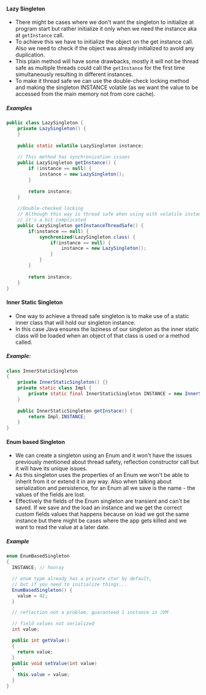 
#### Lazy Singleton

- There might be cases where we don't want the singleton to initialize at program start but rather initialize it only when we need the instance aka at `getInstance` call.
- To achieve this we have to initialize the object on the get instance call. Also we need to check if the object was already initialized to avoid any duplication.
- This plain method will have some drawbacks, mostly it will not be thread safe as multiple threads could call the `getInstance` for the first time simultaneously resulting in different instances.
- To make it thread safe we can use the double-check locking method and making the singleton INSTANCE volatile (as we want the value to be accessed from the main memory not from core cache).

##### Examples

```java
public class LazySingleton {
	private LazySingleton() {
	}
	
	public static volatile LazySingleton instance;
	
	// This method has synchronization issues
	public LazySingleton getInstance() {
		if (instance == null) {
			instance = new LazySingleton();
		}
		
		return instance;
	}
	
	//Double-checked locking
	// Although this way is thread safe when using with volatile instance 
	// it's a bit complicated
	public LazySingleton getInstanceThreadSafe() {
		if(instance == null) {
			synchronized(LazySingleton.class) {
				if(instance == null) {
					instance = new LazySingleton();
				}
			}
		}
		
		return instance;
	}
}
```


#### Inner Static Singleton
- One way to achieve a thread safe singleton is to make use of a static inner class that will hold our singleton instance.
- In this case Java ensures the laziness of our singleton as the inner static class will be loaded when an object of that class is used or a method called.

##### Example:
```java
class InnerStaticSingleton
{
	private InnerStaticSingleton() {}
	private static class Impl {
		private static final InnerStaticSingleton INSTANCE = new InnerStaticSingleton();
	}
	
	public InnerStaticSingleton getInstace() {
		return Impl.INSTANCE;
	}
}
```

#### Enum based Singleton
- We can create a singleton using an Enum and it won't have the issues previously mentioned about thread safety, reflection constructor call but it will have its unique issues.
- As this singleton uses the properties of an Enum we won't be able to inherit from it or extend it in any way. Also when talking about serialization and persistence, for an Enum all we save is the name - the values of the fields are lost.
- Effectively the fields of the Enum singleton are transient and can't be saved. If we save and the load an instance and we get the correct custom fields values that happens because on load we got the same instance but there might be cases where the app gets killed and we want to read the value at a later date.

##### Example
```java
enum EnumBasedSingleton
{
  INSTANCE; // hooray

  // enum type already has a private ctor by default,
  // but if you need to initialize things...
  EnumBasedSingleton() {
    value = 42;
  }

  // reflection not a problem, guaranteed 1 instance in JVM

  // field values not serialized
  int value;

  public int getValue()
  {
    return value;
  }
  public void setValue(int value)
  {
    this.value = value;
  }
}
```
